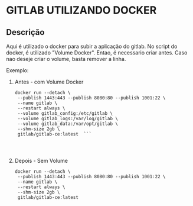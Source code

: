 
# GITLAB UTILIZANDO DOCKER

## Descrição

Aqui é utilizado o docker para subir a aplicação do gitlab.
No script do docker, é utilizado "Volume Docker". Entao, é necessario criar antes.
Caso nao deseje criar o volume, basta remover a linha.

Exemplo: 
  1. Antes - com Volume Docker

     ``` 
     docker run --detach \
      --publish 1443:443 --publish 8080:80 --publish 1001:22 \
      --name gitlab \
      --restart always \
      --volume gitlab_config:/etc/gitlab \
      --volume gitlab_logs:/var/log/gitlab \
      --volume gitlab_data:/var/opt/gitlab \
      --shm-size 2gb \
      gitlab/gitlab-ce:latest  ```

  
  
  2. Depois - Sem Volume


     ```
     docker run --detach \
      --publish 1443:443 --publish 8080:80 --publish 1001:22 \
      --name gitlab \
      --restart always \
      --shm-size 2gb \
      gitlab/gitlab-ce:latest
  ```
    
